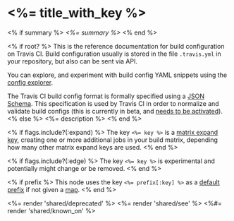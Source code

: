 # <%= title_with_key %>

<% if summary %>
*<%= summary %>*
<% end %>

<% if root? %>
This is the reference documentation for build configuration on Travis CI.
Build configuration usually is stored in the file `.travis.yml` in your
repository, but also can be sent via API.

You can explore, and experiment with build config YAML snippets using
the [config explorer](/explore).

The Travis CI build config format is formally specified using a [JSON
Schema](https://github.com/travis-ci/travis-yml/blob/master/schema.json).
This specification is used by Travis CI in order to normalize and
validate build configs (this is currently in beta, and [needs to be
activated](https://docs.travis-ci.com/user/build-config-validation)).
<% else %>
<%= description %>
<% end %>

<% if flags.include?(:expand) %>
The key `<%= key %>` is a [matrix expand key](/v1/docs/matrix_expand_keys), creating one or more additional jobs in your build matrix, depending how many other matrix expand keys are used.
<% end %>

<% if flags.include?(:edge) %>
The key `<%= key %>` is experimental and potentially might change or be removed.
<% end %>

<% if prefix %>
This node uses the key `<%= prefix[:key] %>` as a [default prefix](<%= path_to('types#map') %>) if not given a [map](<%= path_to('types') %>).
<% end %>

<%= render 'shared/deprecated' %>
<%= render 'shared/see' %>
<%#= render 'shared/known_on' %>
